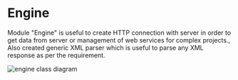 Engine
======
Module "Engine" is useful to create HTTP connection with server in order to get data from server or management of web services for complex projects., Also created generic XML parser which is useful to parse any XML response as per the requirement.

![engine class diagram](https://cloud.githubusercontent.com/assets/883820/4021012/7fe59c8e-2adc-11e4-88e7-759f8212e451.png)
